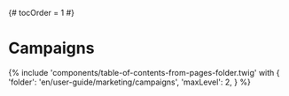 {# tocOrder = 1 #}

# Campaigns

{% include 'components/table-of-contents-from-pages-folder.twig' with {
  'folder': 'en/user-guide/marketing/campaigns',
  'maxLevel': 2,
} %}
